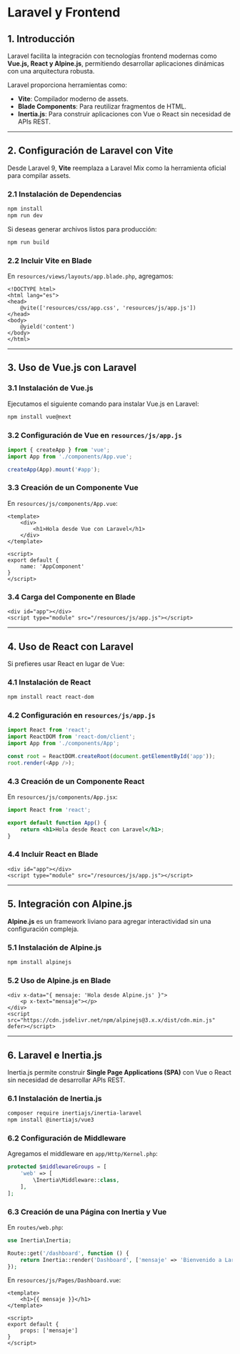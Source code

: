 # Laravel y Frontend

## 1. Introducción
Laravel facilita la integración con tecnologías frontend modernas como **Vue.js, React y Alpine.js**, permitiendo desarrollar aplicaciones dinámicas con una arquitectura robusta.

Laravel proporciona herramientas como:
- **Vite**: Compilador moderno de assets.
- **Blade Components**: Para reutilizar fragmentos de HTML.
- **Inertia.js**: Para construir aplicaciones con Vue o React sin necesidad de APIs REST.

---

## 2. Configuración de Laravel con Vite
Desde Laravel 9, **Vite** reemplaza a Laravel Mix como la herramienta oficial para compilar assets.

### 2.1 Instalación de Dependencias
```bash
npm install
npm run dev
```
Si deseas generar archivos listos para producción:
```bash
npm run build
```

### 2.2 Incluir Vite en Blade
En `resources/views/layouts/app.blade.php`, agregamos:
```blade
<!DOCTYPE html>
<html lang="es">
<head>
    @vite(['resources/css/app.css', 'resources/js/app.js'])
</head>
<body>
    @yield('content')
</body>
</html>
```

---

## 3. Uso de Vue.js con Laravel

### 3.1 Instalación de Vue.js
Ejecutamos el siguiente comando para instalar Vue.js en Laravel:
```bash
npm install vue@next
```

### 3.2 Configuración de Vue en `resources/js/app.js`
```js
import { createApp } from 'vue';
import App from './components/App.vue';

createApp(App).mount('#app');
```

### 3.3 Creación de un Componente Vue
En `resources/js/components/App.vue`:
```vue
<template>
    <div>
        <h1>Hola desde Vue con Laravel</h1>
    </div>
</template>

<script>
export default {
    name: 'AppComponent'
}
</script>
```

### 3.4 Carga del Componente en Blade
```blade
<div id="app"></div>
<script type="module" src="/resources/js/app.js"></script>
```

---

## 4. Uso de React con Laravel
Si prefieres usar React en lugar de Vue:

### 4.1 Instalación de React
```bash
npm install react react-dom
```

### 4.2 Configuración en `resources/js/app.js`
```js
import React from 'react';
import ReactDOM from 'react-dom/client';
import App from './components/App';

const root = ReactDOM.createRoot(document.getElementById('app'));
root.render(<App />);
```

### 4.3 Creación de un Componente React
En `resources/js/components/App.jsx`:
```jsx
import React from 'react';

export default function App() {
    return <h1>Hola desde React con Laravel</h1>;
}
```

### 4.4 Incluir React en Blade
```blade
<div id="app"></div>
<script type="module" src="/resources/js/app.js"></script>
```

---

## 5. Integración con Alpine.js
**Alpine.js** es un framework liviano para agregar interactividad sin una configuración compleja.

### 5.1 Instalación de Alpine.js
```bash
npm install alpinejs
```

### 5.2 Uso de Alpine.js en Blade
```blade
<div x-data="{ mensaje: 'Hola desde Alpine.js' }">
    <p x-text="mensaje"></p>
</div>
<script src="https://cdn.jsdelivr.net/npm/alpinejs@3.x.x/dist/cdn.min.js" defer></script>
```

---

## 6. Laravel e Inertia.js
Inertia.js permite construir **Single Page Applications (SPA)** con Vue o React sin necesidad de desarrollar APIs REST.

### 6.1 Instalación de Inertia.js
```bash
composer require inertiajs/inertia-laravel
npm install @inertiajs/vue3
```

### 6.2 Configuración de Middleware
Agregamos el middleware en `app/Http/Kernel.php`:
```php
protected $middlewareGroups = [
    'web' => [
        \Inertia\Middleware::class,
    ],
];
```

### 6.3 Creación de una Página con Inertia y Vue
En `routes/web.php`:
```php
use Inertia\Inertia;

Route::get('/dashboard', function () {
    return Inertia::render('Dashboard', ['mensaje' => 'Bienvenido a Laravel con Inertia']);
});
```

En `resources/js/Pages/Dashboard.vue`:
```vue
<template>
    <h1>{{ mensaje }}</h1>
</template>

<script>
export default {
    props: ['mensaje']
}
</script>
```